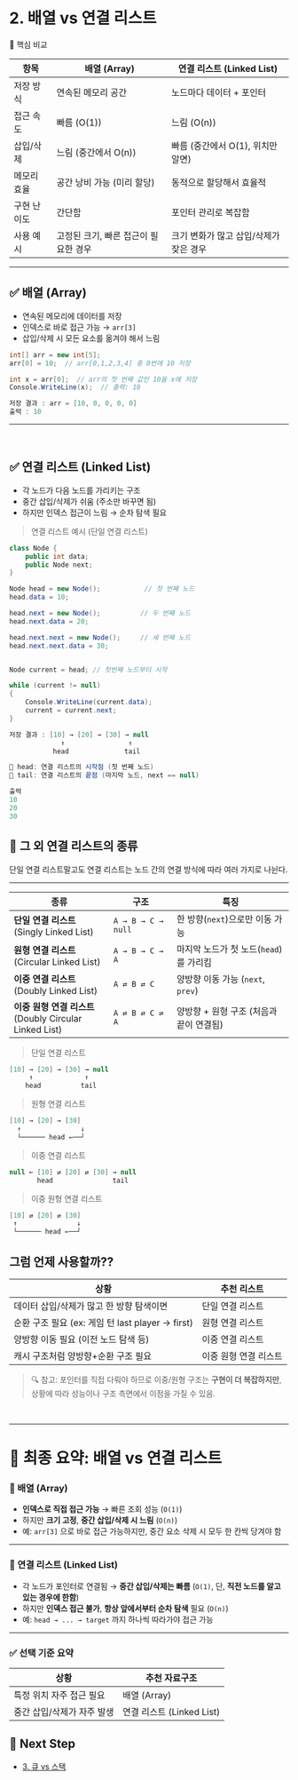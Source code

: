 # 2. 배열 vs 연결 리스트


<summary>📘 핵심 비교</summary>

| 항목 | 배열 (Array) | 연결 리스트 (Linked List) |
|------|---------------|-----------------------------|
| 저장 방식 | 연속된 메모리 공간 | 노드마다 데이터 + 포인터 |
| 접근 속도 | 빠름 (O(1)) | 느림 (O(n)) |
| 삽입/삭제 | 느림 (중간에서 O(n)) | 빠름 (중간에서 O(1), 위치만 알면) |
| 메모리 효율 | 공간 낭비 가능 (미리 할당) | 동적으로 할당해서 효율적 |
| 구현 난이도 | 간단함 | 포인터 관리로 복잡함 |
| 사용 예시 | 고정된 크기, 빠른 접근이 필요한 경우 | 크기 변화가 많고 삽입/삭제가 잦은 경우 |

---

## ✅ 배열 (Array)

- 연속된 메모리에 데이터를 저장
- 인덱스로 바로 접근 가능 → `arr[3]`
- 삽입/삭제 시 모든 요소를 옮겨야 해서 느림

```C#
int[] arr = new int[5];
arr[0] = 10;  // arr[0,1,2,3,4] 중 0번에 10 저장

int x = arr[0];  // arr의 첫 번째 값인 10을 x에 저장
Console.WriteLine(x);  // 출력: 10

```
```C#
저장 결과 : arr = [10, 0, 0, 0, 0]
출력 : 10
```

---

<br>

## ✅ 연결 리스트 (Linked List)

- 각 노드가 다음 노드를 가리키는 구조
- 중간 삽입/삭제가 쉬움 (주소만 바꾸면 됨)
- 하지만 인덱스 접근이 느림 → 순차 탐색 필요

> 연결 리스트 예시 (단일 연결 리스트)

```C#
class Node {
    public int data;
    public Node next;
}

Node head = new Node();           // 첫 번째 노드
head.data = 10;

head.next = new Node();          // 두 번째 노드
head.next.data = 20;

head.next.next = new Node();     // 세 번째 노드
head.next.next.data = 30;


Node current = head; // 첫번째 노드부터 시작

while (current != null)
{
    Console.WriteLine(current.data);
    current = current.next;
}

```

```C#
저장 결과 : [10] → [20] → [30] → null
             ↑                ↑
           head              tail

📌 head: 연결 리스트의 시작점 (첫 번째 노드)
📌 tail: 연결 리스트의 끝점 (마지막 노드, next == null)

출력
10
20
30

```

## 🔗 그 외 연결 리스트의 종류

단일 연결 리스트말고도 연결 리스트는 노드 간의 연결 방식에 따라 여러 가지로 나뉜다.

---

| 종류 | 구조 | 특징 |
|------|------|------|
| **단일 연결 리스트**<br>(Singly Linked List) | `A → B → C → null` | 한 방향(`next`)으로만 이동 가능 |
| **원형 연결 리스트**<br>(Circular Linked List) | `A → B → C → A` | 마지막 노드가 첫 노드(`head`)를 가리킴 |
| **이중 연결 리스트**<br>(Doubly Linked List) | `A ⇄ B ⇄ C` | 양방향 이동 가능 (`next`, `prev`) |
| **이중 원형 연결 리스트**<br>(Doubly Circular Linked List) | `A ⇄ B ⇄ C ⇄ A` | 양방향 + 원형 구조 (처음과 끝이 연결됨) |

> 단일 연결 리스트

```C#
[10] → [20] → [30] → null
     ↑             ↑
    head          tail
```
> 원형 연결 리스트

```C#
[10] → [20] → [30]
  ↑               ↓
  └────── head ←──┘
```

> 이중 연결 리스트

```C#
null ← [10] ⇄ [20] ⇄ [30] → null
       head               tail
```

> 이중 원형 연결 리스트

```C#
[10] ⇄ [20] ⇄ [30]
 ↑               ↓
 └────── head ←──┘
```

## 그럼 언제 사용할까??
| 상황                       | 추천 리스트       |
| ------------------------ | ------------ |
| 데이터 삽입/삭제가 많고 한 방향 탐색이면  | 단일 연결 리스트    |
| 순환 구조 필요 (ex: 게임 턴 last player -> first) | 원형 연결 리스트    |
| 양방향 이동 필요 (이전 노드 탐색 등)   | 이중 연결 리스트    |
| 캐시 구조처럼 양방향+순환 구조 필요     | 이중 원형 연결 리스트 |

> 🔍 참고: 포인터를 직접 다뤄야 하므로 이중/원형 구조는 **구현이 더 복잡하지만**, 상황에 따라 성능이나 구조 측면에서 이점을 가질 수 있음.

<br>

---

# 📌 최종 요약: 배열 vs 연결 리스트

### 🔹 배열 (Array)
- **인덱스로 직접 접근 가능** → 빠른 조회 성능 (`O(1)`)
- 하지만 **크기 고정**, **중간 삽입/삭제 시 느림** (`O(n)`)
- 예: `arr[3]` 으로 바로 접근 가능하지만, 중간 요소 삭제 시 모두 한 칸씩 당겨야 함

---

### 🔹 연결 리스트 (Linked List)
- 각 노드가 포인터로 연결됨 → **중간 삽입/삭제는 빠름** (`O(1)`, 단, **직전 노드를 알고 있는 경우에 한함**)
- 하지만 **인덱스 접근 불가**, **항상 앞에서부터 순차 탐색** 필요 (`O(n)`)
- 예: `head → ... → target` 까지 하나씩 따라가야 접근 가능

---

### ✅ 선택 기준 요약

| 상황                          | 추천 자료구조     |
|-----------------------------|------------------|
| 특정 위치 자주 접근 필요        | 배열 (Array)     |
| 중간 삽입/삭제가 자주 발생      | 연결 리스트 (Linked List) |


## 🔗 Next Step 

- [3. 큐 vs 스택](3.큐%20vs%20스택.md)